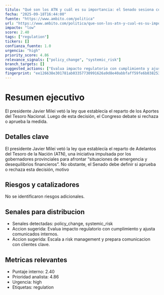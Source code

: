 ```yaml
---
titulo: "Qué son los ATN y cuál es su importancia: el Senado sesiona contra el veto de Javier Milei"
fecha: "2025-09-18T16:44:00"
fuente: "https://www.ambito.com/politica"
url: "https://www.ambito.com/politica/que-son-los-atn-y-cual-es-su-importancia-el-senado-sesiona-contra-el-veto-javier-milei-n6192073"
impacto: "low"
score: 2.40
tags: ["regulation"]
tickers: []
confianza_fuente: 1.0
urgencia: "high"
priority_score: 4.86
relevance_signals: ["policy_change", "systemic_risk"]
branch_targets: []
suggested_actions: ["Evalua impacto regulatorio con cumplimiento y ajusta comunicados internos.", "Escala a risk management y prepara comunicacion con clientes clave."]
fingerprint: "ee126638e301781ab03357730991626a9d8e40abbfaff59fe6b0382537061647"
---
```


# Resumen ejecutivo
El presidente Javier Milei vetó la ley que establecía el reparto de los Aportes del Tesoro Nacional.
Luego de esta decisión, el Congreso debate si rechaza o aprueba la medida.

## Detalles clave
El  presidente Javier Milei vetó la ley que establecía el reparto de Adelantos del Tesoro de la
Nación (ATN), una iniciativa impulsada por los gobernadores provinciales para afrontar “situaciones
de emergencia y desequilibrios financieros”. No obstante, el Senado debe definir si aprueba o
rechaza esta decisión, motivo

## Riesgos y catalizadores
No se identificaron riesgos adicionales.

## Senales para distribucion
- Senales detectadas: policy_change, systemic_risk
- Accion sugerida: Evalua impacto regulatorio con cumplimiento y ajusta comunicados internos.
- Accion sugerida: Escala a risk management y prepara comunicacion con clientes clave.

## Metricas relevantes
- Puntaje interno: 2.40
- Prioridad analista: 4.86
- Urgencia: high
- Etiquetas: regulation
